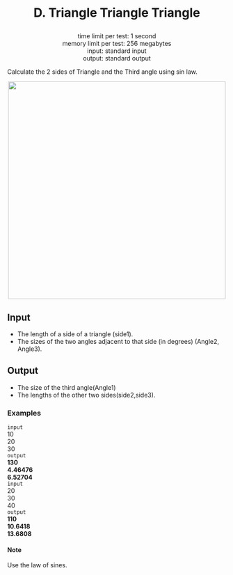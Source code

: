 # <p align="center"> D. Triangle Triangle Triangle </p>

<p align="center">
  time limit per test: 1 second <br>
  memory limit per test: 256 megabytes <br>
input: standard input<br>
output: standard output
</p>

Calculate the 2 sides of Triangle and the Third angle using sin law.
<div id="pic">
  <p align="center"> <img src="https://espresso.codeforces.com/193a270bf20286e04a260f98c3fad92f67d15552.png" width="500"/>
</p>
</div>

## Input
- The length of a side of a triangle (side1).
- The sizes of the two angles adjacent to that side (in degrees) (Angle2, Angle3).

## Output
- The size of the third angle(Angle1)
- The lengths of the other two sides(side2,side3).

### Examples<br>
 ```input```<br>
10 <br>
20 <br>
30 <br>
 ```output```<br>
**130 <br>
4.46476 <br>
6.52704**<br>
 ```input```<br>
20<br>
30<br>
40<br>
 ```output```<br>
**110<br>
10.6418<br>
13.6808**<br>

#### Note
Use the law of sines.
